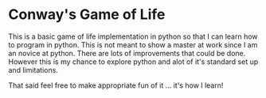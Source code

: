 # Conway's Game of Life

This is a basic game of life implementation in python so that I can learn how to program in python.  This is not meant to show a master at work since I am an novice at python.  There are lots of improvements that could be done.  However this is my chance to explore python and alot of it's standard set up and limitations.

That said feel free to make appropriate fun of it ... it's how I learn!
